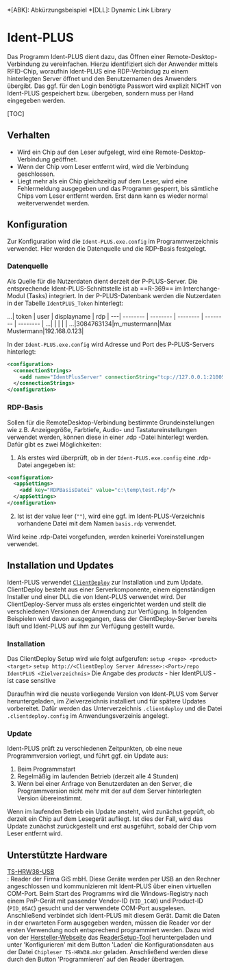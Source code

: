 *[ABK]: Abkürzungsbeispiel
*[DLL]: Dynamic Link Library

# Ident-PLUS

Das Programm Ident-PLUS dient dazu, das Öffnen einer Remote-Desktop-Verbindung zu vereinfachen. Hierzu identifiziert sich der Anwender mittels RFID-Chip, woraufhin Ident-PLUS eine RDP-Verbindug zu einem hinterlegten Server öffnet und den Benutzernamen des Anwenders übergibt. Das ggf. für den Login benötigte Passwort wird explizit NICHT von Ident-PLUS gespeichert bzw. übergeben, sondern muss per Hand eingegeben werden.

[TOC]

## Verhalten
* Wird ein Chip auf den Leser aufgelegt, wird eine Remote-Desktop-Verbindung geöffnet.
* Wenn der Chip vom Leser entfernt wird, wird die Verbindung geschlossen.
* Liegt mehr als ein Chip gleichzeitig auf dem Leser, wird eine Fehlermeldung ausgegeben und das Programm gesperrt, bis sämtliche Chips vom Leser entfernt werden. Erst dann kann es wieder normal weiterverwendet werden.

## Konfiguration
Zur Konfiguration wird die `Ident-PLUS.exe.config` im Programmverzeichnis verwendet.
Hier werden die Datenquelle und die RDP-Basis festgelegt.
### Datenquelle
Als Quelle für die Nutzerdaten dient derzeit der P-PLUS-Server. Die entsprechende Ident-PLUS-Schnittstelle ist ab ==R-369== im Interchange-Modul (Tasks) integriert.
In der P-PLUS-Datenbank werden die Nutzerdaten in der Tabelle `IdentPLUS_Token` hinterlegt:

...| token | user | displayname | rdp |
---| -------- | -------- | -------- | -------- | -------- |
...| <chipnummer>| <rdp-username>   | <realname> | <rdp-adresse>|
...|3084763134|m_mustermann|Max Mustermann|192.168.0.123|


In der `Ident-PLUS.exe.config` wird Adresse und Port des P-PLUS-Servers hinterlegt:

```xml
<configuration>  
  <connectionStrings>
    <add name="IdentPlusServer" connectionString="tcp://127.0.0.1:21005" />
  </connectionStrings>
</configuration>  
```


### RDP-Basis
Sollen für die RemoteDesktop-Verbindung bestimmte Grundeinstellungen wie z.B. Anzeigegröße, Farbtiefe, Audio- und Tastatureinstellungen verwendet werden, können diese in einer .rdp -Datei hinterlegt werden. Dafür gibt es zwei Möglichkeiten:
1. Als erstes wird überprüft, ob in der `Ident-PLUS.exe.config` eine .rdp-Datei angegeben ist:
```xml
<configuration>
  <appSettings>
    <add key="RDPBasisDatei" value="c:\temp\test.rdp"/>
  </appSettings>
</configuration>  
```
2. Ist ist der value leer (`""`), wird eine ggf. im Ident-PLUS-Verzeichnis vorhandene Datei mit dem Namen `basis.rdp` verwendet.

Wird keine .rdp-Datei vorgefunden, werden keinerlei Voreinstellungen verwendet.

## Installation und Updates
Ident-PLUS verwendet [`ClientDeploy`](https://github.com/ASD-GmbH/ClientDeploy) zur Installation und zum Update. ClientDeploy besteht aus einer Serverkomponente, einem eigenständigen Installer und einer DLL die von Ident-PLUS verwendet wird.
Der ClientDeploy-Server muss als erstes eingerichtet werden und stellt die verschiedenen Versionen der Anwendung zur Verfügung. In folgenden Beispielen wird davon ausgegangen, dass der ClientDeploy-Server bereits läuft und Ident-PLUS auf ihm zur Verfügung gestellt wurde.

### Installation
Das ClientDeploy Setup wird wie folgt aufgerufen:
`setup <repo> <product> <target>`
`setup http://<ClientDeploy Server Adresse>:<Port>/repo IdentPLUS <Zielverzeichnis>`
Die Angabe des *products* - hier IdentPLUS - ist case sensitive

Daraufhin wird die neuste vorliegende Version von Ident-PLUS vom Server heruntergeladen, im Zielverzeichnis installiert und für spätere Updates vorbereitet. Dafür werden das Unterverzeichnis `.clientdeploy` und die Datei `.clientdeploy.config` im Anwendungsverzeinis angelegt.

### Update
Ident-PLUS prüft zu verschiedenen Zeitpunkten, ob eine neue Programmversion vorliegt, und führt ggf. ein Update aus:
1. Beim Programmstart
2. Regelmäßig im laufenden Betrieb (derzeit alle 4 Stunden)
3. Wenn bei einer Anfrage von Benutzerdaten an den Server, die Programmversion nicht mehr mit der auf dem Server hinterlegten Version übereinstimmt.

Wenn im laufenden Betrieb ein Update ansteht, wird zunächst geprüft, ob derzeit ein Chip auf dem Lesegerät aufliegt. Ist dies der Fall, wird das Update zunächst zurückgestellt und erst ausgeführt, sobald der Chip vom Leser entfernt wird.

## Unterstützte Hardware





[TS-HRW38-USB](http://www.gis-net.de/rfid/deutsch/13_56mhz/ts_hrw38.htm)      
:   Reader der Firma GiS mbH.
Diese Geräte werden per USB an den Rechner angeschlossen und kommunizieren  mit Ident-PLUS über einen virtuellen COM-Port. Beim Start des Programms wird die Windows-Registry nach einem PnP-Gerät mit passender Vendor-ID (`VID_1C40`) und Product-ID (`PID_05AC`) gesucht und der verwendete COM-Port ausgelesen. Anschließend verbindet sich Ident-PLUS mit diesem Gerät.
    Damit die Daten in der erwarteten Form ausgegeben werden, müssen die Reader vor der ersten Verwendung noch entsprechend programmiert werden. Dazu wird von der [Hersteller-Webseite](http://www.gis-net.de/rfid/deutsch/13_56mhz/ts_hrw38.htm) das [ReaderSetup-Tool](http://www.gis-net.de/rfid/software/GiS%20TS-HRW%20ReaderSetup.exe) heruntergeladen und unter 'Konfigurieren' mit dem Button 'Laden' die Konfigurationsdaten aus der Datei `Chipleser TS-HRW38.mkr` geladen. Anschließend werden diese durch den Button 'Programmieren' auf den Reader übertragen.





